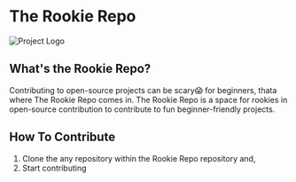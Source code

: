 # The Rookie Repo

<img src="images/logo.png" alt="Project Logo" align="center">

## What's the Rookie Repo?

Contributing to open-source projects can be scary😱 for beginners, thata where The Rookie Repo comes in. The Rookie Repo is a space for rookies in open-source contribution to contribute to fun beginner-friendly projects.

## How To Contribute

1. Clone the any repository within the Rookie Repo repository and,
2. Start contributing 

